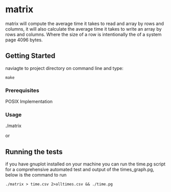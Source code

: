 # matrix

matrix will compute the average time it takes to read and array by rows and columns, it will also calculate the average time it takes to write an array by rows and columns. Where the size of a row is intentionally the of a system page 4096 bytes.

## Getting Started

naviagte to project directory on command line and type:

```
make
```

### Prerequisites

POSIX Implementation

### Usage

./matrix

or


## Running the tests

if you have gnuplot installed on your machine you can run the time.pg script for a comprehensive automated test and output of the times_graph.pg, below is the command to run

```
./matrix > time.csv 2>alltimes.csv && ./time.pg
```


